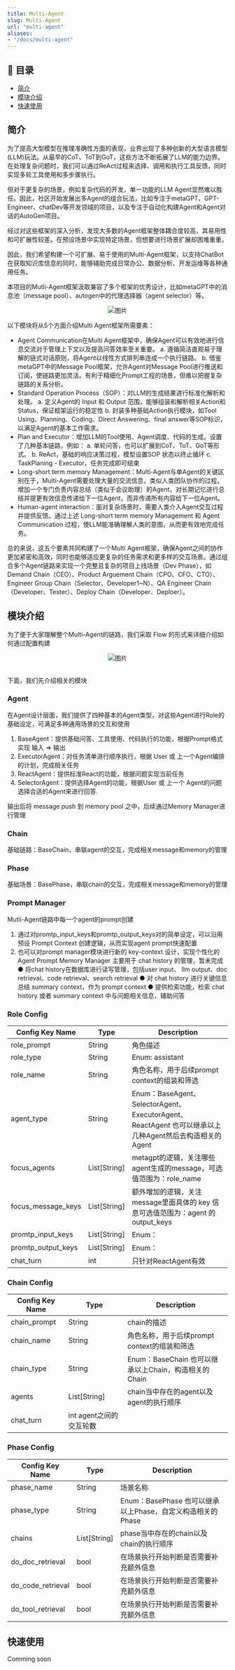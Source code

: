 ```yaml
---
title: Multi-Agent
slug: Multi-Agent
url: "multi-agent"
aliases:
- "/docs/multi-agent"
---
```



## 📜 目录
- [简介](#简介)
- [模块介绍](#模块介绍)
- [快速使用](#快速使用)


## 简介

为了提高大型模型在推理准确性方面的表现，业界出现了多种创新的大型语言模型(LLM)玩法。从最早的CoT、ToT到GoT，这些方法不断拓展了LLM的能力边界。在处理复杂问题时，我们可以通过ReAct过程来选择、调用和执行工具反馈，同时实现多轮工具使用和多步骤执行。

但对于更复杂的场景，例如复杂代码的开发，单一功能的LLM Agent显然难以胜任。因此，社区开始发展出多Agent的组合玩法，比如专注于metaGPT、GPT-Engineer、chatDev等开发领域的项目，以及专注于自动化构建Agent和Agent对话的AutoGen项目。

经过对这些框架的深入分析，发现大多数的Agent框架整体耦合度较高，其易用性和可扩展性较差。在预设场景中实现特定场景，但想要进行场景扩展却困难重重。

因此，我们希望构建一个可扩展、易于使用的Multi-Agent框架，以支持ChatBot在获取知识库信息的同时，能够辅助完成日常办公、数据分析、开发运维等各种通用任务。

本项目的Mutli-Agent框架汲取兼容了多个框架的优秀设计，比如metaGPT中的消息池（message pool）、autogen中的代理选择器（agent selector）等。

<div align=center>
  <img src="/images/chatbot/luban.png" alt="图片">
</div>

以下模块将从5个方面介绍Multi Agent框架所需要素：
- Agent Communication在Multi Agent框架中，确保Agent可以有效地进行信息交流对于管理上下文以及提高问答效率至关重要。
  a. 遵循简洁直观易于理解的链式对话原则，将Agent以线性方式排列串连成一个执行链路。
  b. 借鉴metaGPT中的Message Pool框架，允许Agent对Message Pool进行推送和订阅，使链路更加灵活。有利于精细化Prompt工程的场景，但难以把握复杂链路的关系分析。
- Standard Operation Process（SOP）：对LLM的生成结果进行标准化解析和处理。
  a. 定义Agent的 Input 和 Output 范围，能够组装和解析相关Action和Status，保证框架运行的稳定性
  b. 封装多种基础Action执行模块，如Tool Using、Planning、Coding、Direct Answering、final answer等SOP标识，以满足Agent的基本工作需求。 
- Plan and Executor：增加LLM的Tool使用、Agent调度、代码的生成。设置了几种基本链路，例如：
  a. 单轮问答，也可以扩展到CoT、ToT、GoT等形式。
  b. ReAct，基础的响应决策过程，模型设置SOP 状态以终止循环
  c. TaskPlaning - Executor，任务完成即可结束
- Long-short term memory Management：Multi-Agent与单Agent的关键区别在于，Multi-Agent需要处理大量的交流信息，类似人类团队协作的过程。增加一个专门负责内容总结（类似于会议助理）的Agent，对长期记忆进行总结并提更有效信息传递给下一位Agent，而非传递所有内容给下一位Agent。
- Human-agent interaction：面对复杂场景时，需要人类介入Agent交互过程并提供反馈。通过上述 Long-short term memory Management 和 Agent Communication 过程，使LLM能准确理解人类的意图，从而更有效地完成任务。

总的来说，这五个要素共同构建了一个Multi Agent框架，确保Agent之间的协作更加紧密和高效，同时也能够适应更复杂的任务需求和更多样的交互场景。通过组合多个Agent链路来实现一个完整且复杂的项目上线场景（Dev Phase），如Demand Chain（CEO）、Product Arguement Chain（CPO、CFO、CTO）、Engineer Group Chain（Selector、Developer1~N）、QA Engineer Chain（Developer、Tester）、Deploy Chain（Developer、Deploer）。



## 模块介绍
为了便于大家理解整个Multi-Agent的链路，我们采取 Flow 的形式来详细介绍如何通过配置构建

<div align=center>
  <img src="/images/chatbot/agent-flow.png" alt="图片">
</div>


<br>下面，我们先介绍相关的模块<br>

### Agent
在Agent设计层面，我们提供了四种基本的Agent类型，对这些Agent进行Role的基础设定，可满足多种通用场景的交互和使用
1. BaseAgent：提供基础问答、工具使用、代码执行的功能，根据Prompt格式实现 输入 => 输出
2. ExecutorAgent：对任务清单进行顺序执行，根据 User 或 上一个Agent编排的计划，完成相关任务
3. ReactAgent：提供标准React的功能，根据问题实现当前任务
4. SelectorAgent：提供选择Agent的功能，根据User 或 上一个 Agent的问题选择合适的Agent来进行回答.

输出后将 message push 到 memory pool 之中，后续通过Memory Manager进行管理

### Chain
基础链路：BaseChain，串联agent的交互，完成相关message和memory的管理

### Phase
基础场景：BasePhase，串联chain的交互，完成相关message和memory的管理

### Prompt Manager
Mutli-Agent链路中每一个agent的prompt创建
1. 通过对promtp_input_keys和promtp_output_keys对的简单设定，可以沿用预设 Prompt Context 创建逻辑，从而实现agent prompt快速配置
2. 也可以对prompt manager模块进行新的 key-context 设计，实现个性化的 Agent Prompt
Memory Manager
主要用于 chat history 的管理，暂未完成
● 将chat history在数据库进行读写管理，包括user input、 llm output、doc retrieval、code retrieval、search retrieval
● 对 chat history 进行关键信息总结 summary context，作为 prompt context
● 提供检索功能，检索 chat history 或者 summary context 中与问题相关信息，辅助问答

### Role Config
|Config Key Name|	Type|	Description|
| ------------------ | ---------- | ---------- |
|role_prompt|	String	|角色描述|
|role_type	|String	|Enum: assistant|
|role_name	|String	|角色名称，用于后续prompt context的组装和筛选|
|agent_type	|String	|Enum：BaseAgent、SelectorAgent、ExecutorAgent、ReactAgent 也可以继承以上几种Agent然后去构造相关的Agent|
|focus_agents	|List[String]	|metagpt的逻辑，关注哪些agent生成的message，可选值范围为：role_name
|focus_message_keys	|List[String]|	额外增加的逻辑，关注message里面具体的 key 信息可选值范围为：agent 的 output_keys|
|promtp_input_keys	|List[String]	|Enum：|
|promtp_output_keys	|List[String]	|Enum：|
|chat_turn	|int	|只针对ReactAgent有效|


### Chain Config
|Config Key Name|	Type	|Description|
| ------------------ | ---------- | ---------- |
|chain_prompt	|String|	chain的描述|
|chain_name|	String	|角色名称，用于后续prompt context的组装和筛选|
|chain_type|	String|	Enum：BaseChain 也可以继承以上Chain，构造相关的Chain
|agents	|List[String]	|chain当中存在的agent以及agent的执行顺序|
|chat_turn	|int	agent之间的交互轮数|


### Phase Config
|Config Key Name	|Type	|Description|
| ------------------ | ---------- | ---------- |
|phase_name|	String|	场景名称|
|phase_type	|String	|Enum：BasePhase 也可以继承以上Phase，自定义构造相关的Phase|
|chains	|List[String]	|phase当中存在的chain以及chain的执行顺序|
|do_doc_retrieval	|bool	|在场景执行开始判断是否需要补充额外信息|
|do_code_retrieval|	bool	|在场景执行开始判断是否需要补充额外信息|
|do_tool_retrieval	|bool	|在场景执行开始判断是否需要补充额外信息|


## 快速使用
Comming soon